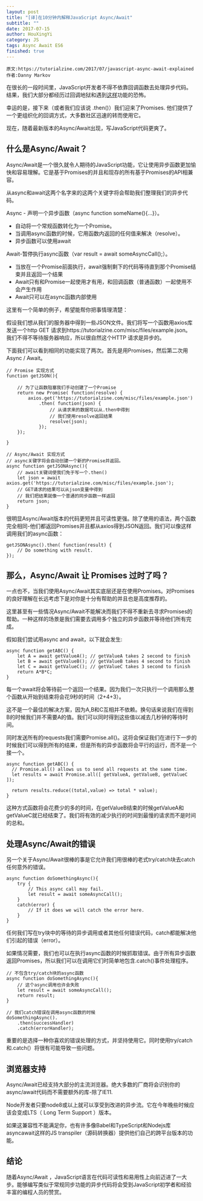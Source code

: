 ```yaml
---
layout: post
title: "[译]在10分钟内解释JavaScript Async/Await"
subtitle: ""
date: 2017-07-15
author: HouXingYi
category: JS
tags: Async Await ES6
finished: true
---
```


```
原文:https://tutorialzine.com/2017/07/javascript-async-await-explained
作者:Danny Markov
```
在很长的一段时间里，JavaScript开发者不得不依靠回调函数去处理异步代码。结果，我们大部分都经历过回调地狱和遇到[这样](https://tutorialzine.com/media/2017/07/callback-hell.jpg)功能的恐怖。

幸运的是，接下来（或者我们应该说 .then()）我们迎来了Promises. 他们提供了一个更组织化的回调方式，大多数社区迅速的转而使用它。

现在，随着最新版本的Async/Await出现，写JavaScript代码更爽了。


## 什么是Async/Await？

Async/Await是一个很久就令人期待的JavaScript功能，它让使用异步函数更加愉快和容易理解。它是基于Promises的并且和现存的所有基于Promises的API相兼容。

从async和await这两个名字来的这两个关键字将会帮助我们整理我们的异步代码。

Async - 声明一个异步函数（async function someName(){...}）。

* 自动将一个常规函数转化为一个Promise。
* 当调用async函数的时候，它用函数内返回的任何值来解决（resolve）。
* 异步函数可以使用await

Await-暂停执行async函数（var result = await someAsyncCall();）。

* 当放在一个Promise前面执行，await强制剩下的代码等待直到那个Promise结束并且返回一个结果
* Await只有和Promise一起使用才有用，和回调函数（普通函数）一起使用不会产生作用
* Await只可以在async函数内部使用

这里有一个简单的例子，希望能帮你把事情理清楚：

假设我们想从我们的服务器中得到一些JSON文件。我们将写一个函数用axios库发送一个http GET 请求到https://tutorialzine.com/misc/files/example.json。 我们不得不等待服务器响应，所以很自然这个HTTP 请求是异步的。

下面我们可以看到相同的功能实现了两次。首先是用Promises，然后第二次用Async / Await。

```
// Promise 实现方式
function getJSON(){

    // 为了让函数阻塞我们手动创建了一个Promise
    return new Promise( function(resolve) {
        axios.get('https://tutorialzine.com/misc/files/example.json')
            .then( function(json) {
                // 从请求来的数据可以从.then中得到
                // 我们使用resolve返回结果
                resolve(json);
            });
    });

}

// Async/Await 实现方式
// async关键字将会自动创建一个新的Promise并返回。
async function getJSONAsync(){
    // await关键词使我们免于写一个.then()
    let json = await axios.get('https://tutorialzine.com/misc/files/example.json');
    // GET请求的结果可以从json变量中得到
    // 我们把结果就像一个普通的同步函数一样返回
    return json;
}
```

很明显Async/Await版本的代码更短并且可读性更强。除了使用的语法，两个函数完全相同-他们都返回Promises并且都从axios得到JSON返回。我们可以像这样调用我们的async函数：

```
getJSONAsync().then( function(result) {
    // Do something with result.
});
```

## 那么，Async/Await 让 Promises 过时了吗？

一点也不，当我们使用Async/Await其实底层还是在使用Promises。对Promises的良好理解在长远考虑下是对你是十分有帮助的并且也是高度推荐的。

这里甚至有一些情况Async/Await不能解决而我们不得不重新去寻求Promises的帮助。一种这样的场景是我们需要去调用多个独立的异步函数并等待他们所有完成。

假如我们尝试用async and await，以下就会发生:

```
async function getABC() {
    let A = await getValueA(); // getValueA takes 2 second to finish
    let B = await getValueB(); // getValueB takes 4 second to finish
    let C = await getValueC(); // getValueC takes 3 second to finish
    return A*B*C;
}
```

每一个await将会等待前一个返回一个结果。因为我们一次只执行一个调用那么整个函数从开始到结束将会花9秒的时间（2+4+3）。

这不是一个最佳的解决方案，因为A,B和C互相并不依赖。换句话来说我们在得到B的时候我们并不需要A的值。我们可以同时得到这些值以减去几秒钟的等待时间。

同时发送所有的requests我们需要Promise.all()。这将会保证我们在进行下一步的时候我们可以得到所有的结果，但是所有的异步函数将会平行的运行，而不是一个接一个。

```
async function getABC() {
  // Promise.all() allows us to send all requests at the same time. 
  let results = await Promise.all([ getValueA, getValueB, getValueC ]); 

  return results.reduce((total,value) => total * value);
}
```

这种方式函数将会花费少的多的时间，在getValueB结束的时候getValueA和getValueC就已经结束了。我们将有效的减少执行的时间到最慢的请求而不是时间的总和。

## 处理Async/Await的错误

另一个关于Async/Await很棒的事是它允许我们用很棒的老式try/catch块去catch任何意外的错误。

```
async function doSomethingAsync(){
    try {
        // This async call may fail.
        let result = await someAsyncCall();
    }
    catch(error) {
        // If it does we will catch the error here.
    }  
}
```

任何我们写在try块中的等待的异步调用或者其他任何错误代码，catch都能解决他们引起的错误（error）。

如果情况需要，我们也可以在执行async函数的时候抓取错误。由于所有异步函数返回Promises，所以我们可以在调用它们时简单地包含.catch()事件处理程序。

```
// 不包含try/catch块的async函数
async function doSomethingAsync(){
    // 这个async调用也许会失败
    let result = await someAsyncCall();
    return result;  
}

// 我们catch错误在调用async函数的时候
doSomethingAsync().
    .then(successHandler)
    .catch(errorHandler);
```

重要的是选择一种你喜欢的错误处理的方式，并坚持使用它。同时使用try/catch和.catch(）将很有可能导致一些问题。

## 浏览器支持

Async/Await已经支持大部分的主流浏览器。绝大多数的厂商将会识别你的async/await代码而不需要额外的库-除了IE11.

Node开发者只要node8或以上就可以享受到改进的异步流。它在今年晚些时候应该会变成LTS（ Long Term Support ）版本。

如果这兼容性不能满足你，也有许多像Babel和TypeScript和Nodejs库asyncawait这样的JS transpiler（源码转换器）提供他们自己的跨平台版本的功能。

## 结论

随着Async/Await ，JavaScript语言在代码可读性和易用性上向前迈进了一大步。能够编写类似于常规同步功能的异步代码将会受到JavaScript初学者和经验丰富的编程人员的赞赏。